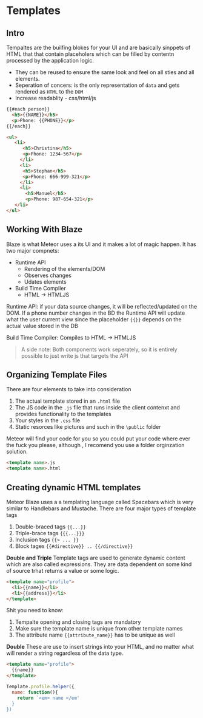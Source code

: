 Templates
========

Intro
-----
Tempaltes are the builfing blokes for your UI and are basically sinppets of HTML that that contain placeholers which can be filled by contentn processed by the application logic.
+ They can be reused to ensure the same look and feel on all sties and all elements.
+ Seperation of concers: is the only representation of `data` and gets rendered as `HTML` to the `DOM`
+ Increase readablity - css/html/js

```html
{{#each person}}
  <h5>{{NAME}}</h5> 
  <p>Phone: {{PHONE}}</p>
{{/each}}
````

```html
<ul> 
   <li> 
      <h5>Christina</h5> 
      <p>Phone: 1234-567</p> 
     </li> 
     <li> 
      <h5>Stephan</h5> 
      <p>Phone: 666-999-321</p> 
     </li> 
     <li> 
       <h5>Manuel</h5> 
       <p>Phone: 987-654-321</p> 
   </li> 
</ul> 
````

Working With Blaze
------------------
Blaze is what Meteor uses a its UI and it makes a lot of magic happen. It has two major compnets:
+ Runtime API
  * Rendering of the elements/DOM
  * Observes changes
  * Udates elements
+ Build Time Compiler
  * HTML -> HTMLJS  

Runtime API: if your data source changes, it will be reflected/updated on the DOM. If a phone number changes in the BD the Runtime API will update what the user current view since the placeholder `{{}}` depends on the actual value stored in the DB

Build Time Compiler: Compiles to HTML -> HTMLJS

> A side note: Both components work seperately, so it is entirely possible to just write js that targets the API


Organizing Template Files
------------------------
There are four elements to take into consideration
1. The actual template stored in an `.html` file
2. The JS code in the `.js` file that runs inside the client contenxt and provides functionality to the templates
3. Your styles in the `.css` file
4. Static resorces like pictures and such in the `\public` folder

Meteor will find your code for you so you could put your code where ever the fuck you please, although , I recomend you use a folder orginzation solution.
```html
<template name>.js
<template name>.html
```

Creating dynamic HTML templates
-------------------------------
Meteor Blaze uses a a templating language called Spacebars which is very similar to Handlebars and Mustache. There are four major types of template tags
1. Double-braced tags `{{...}}`
2. Triple-brace tags `{{{...}}}`
3. Inclusion tags `{{> ... }}`
4. Block tages `{{#directive}} .. {{/directive}}`

__Double and Triple__
Template tags are used to generate dynamic content which are also called expressions. They are data dependent on some kind of source trhat returns a value or some logic.
```html
<template name="profile">
  <li>{{name}}</li>
  <li>{{address}}</li>
</template>
```
Shit you need to know:
1. Tempalte opening and closing tags are mandatory
2. Make sure the template name is unique from other template names
3. The attribute name `{{attribute_name}}` has to be unique as well

__Double__
These are use to insert strings into your HTML, and no matter what will render a string regardless of the data type.
```html
<template name="profile">
  {{name}}
</template>
```
```javascript
Template.profile.helper({
  name: function(){
    return `<em> name </em'
  }
})


